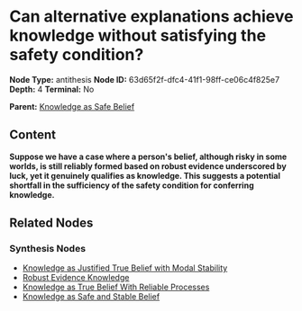 # Can alternative explanations achieve knowledge without satisfying the safety condition?

**Node Type:** antithesis
**Node ID:** 63d65f2f-dfc4-41f1-98ff-ce06c4f825e7
**Depth:** 4
**Terminal:** No

**Parent:** [Knowledge as Safe Belief](knowledge-as-safe-belief-synthesis-af0a37e1-1d76-4b17-b662-0d69eb78ee4a.md)

## Content

**Suppose we have a case where a person's belief, although risky in some worlds, is still reliably formed based on robust evidence underscored by luck, yet it genuinely qualifies as knowledge. This suggests a potential shortfall in the sufficiency of the safety condition for conferring knowledge.**

## Related Nodes

### Synthesis Nodes

- [Knowledge as Justified True Belief with Modal Stability](knowledge-as-justified-true-belief-with-modal-stability-synthesis-89f0e58d-51be-42ec-adc6-792980878f35.md)
- [Robust Evidence Knowledge](robust-evidence-knowledge-synthesis-f7a48d2b-75d8-42de-8df3-ba98afb91f2e.md)
- [Knowledge as True Belief With Reliable Processes](knowledge-as-true-belief-with-reliable-processes-synthesis-1f542550-3128-45e9-b6b2-3661ba418442.md)
- [Knowledge as Safe and Stable Belief](knowledge-as-safe-and-stable-belief-synthesis-34d9a28e-6099-4a4c-8b22-9b0eedc0b2ef.md)
